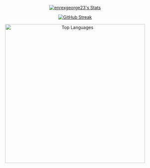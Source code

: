 
<!--
**ENRexGeorge23/enrexgeorge23** is a ✨ _special_ ✨ repository because its `README.md` (this file) appears on your GitHub profile.

Here are some ideas to get you started:

- 🔭 I’m currently working on ...
- 🌱 I’m currently learning ...
- 👯 I’m looking to collaborate on ...
- 🤔 I’m looking for help with ...
- 💬 Ask me about ...
- 📫 How to reach me: ...
- 😄 Pronouns: ...
- ⚡ Fun fact: ...
-->



<p align="center">
  <a href="https://github-readme-stats.vercel.app/api?username=enrexgeorge23&theme=gruvbox&show_icons=true&hide_border=true&count_private=true">
    <img src="https://github-readme-stats.vercel.app/api?username=enrexgeorge23&theme=gruvbox&show_icons=true&hide_border=true&count_private=true" alt="enrexgeorge23's Stats" />
  </a>
</p>

<p align="center">
  <a href="https://git.io/streak-stats">
    <img src="https://github-readme-streak-stats.herokuapp.com?user=enrexgeorge23&theme=shadow-orange&hide_border=true&date_format=M%20j%5B%2C%20Y%5D" alt="GitHub Streak" />
  </a>
</p>

<p align="center">
  <a href="https://github.com/anuraghazra/github-readme-stats">
    <img src="https://github-readme-stats.vercel.app/api/top-langs/?username=enrexgeorge23&theme=gruvbox&show_icons=true&hide_border=true&layout=compact" alt="Top Languages" width="450" />
  </a>
</p>
